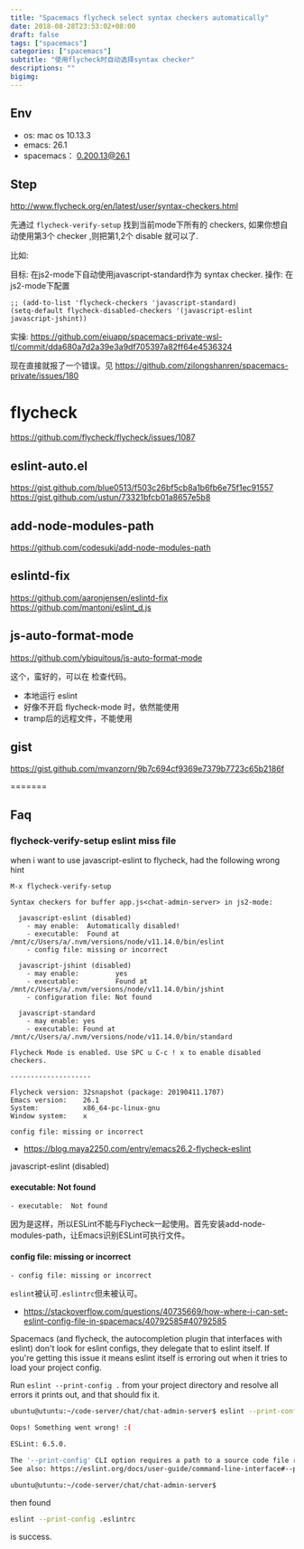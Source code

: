 ```yaml
---
title: "Spacemacs flycheck select syntax checkers automatically"
date: 2018-08-28T23:53:02+08:00
draft: false
tags: ["spacemacs"]
categories: ["spacemacs"]
subtitle: "使用flycheck时自动选择syntax checker"
descriptions: ""
bigimg:
---
```



## Env

- os: mac os 10.13.3
- emacs: 26.1
- spacemacs： 0.200.13@26.1

## Step

http://www.flycheck.org/en/latest/user/syntax-checkers.html

先通过 `flycheck-verify-setup` 找到当前mode下所有的 checkers, 如果你想自动使用第3个 checker ,则把第1,2个 disable 就可以了.

比如:

目标: 在js2-mode下自动使用javascript-standard作为 syntax checker.
操作: 在js2-mode下配置

```
;; (add-to-list 'flycheck-checkers 'javascript-standard)
(setq-default flycheck-disabled-checkers '(javascript-eslint javascript-jshint))
```
实操: https://github.com/eiuapp/spacemacs-private-wsl-tl/commit/dda680a7d2a39e3a9df705397a82ff64e4536324

现在直接就报了一个错误。见 https://github.com/zilongshanren/spacemacs-private/issues/180

# flycheck

https://github.com/flycheck/flycheck/issues/1087

## eslint-auto.el

https://gist.github.com/blue0513/f503c26bf5cb8a1b6fb6e75f1ec91557
https://gist.github.com/ustun/73321bfcb01a8657e5b8

## add-node-modules-path

https://github.com/codesuki/add-node-modules-path

## eslintd-fix

https://github.com/aaronjensen/eslintd-fix
https://github.com/mantoni/eslint_d.js

## js-auto-format-mode
https://github.com/ybiquitous/js-auto-format-mode

这个，蛮好的，可以在 检查代码。

- 本地运行 eslint
- 好像不开启 flycheck-mode 时，依然能使用
- tramp后的远程文件，不能使用

## gist 

https://gist.github.com/mvanzorn/9b7c694cf9369e7379b7723c65b2186f

=======
## Faq

### flycheck-verify-setup eslint miss file

when i want to use javascript-eslint to flycheck, had the following wrong hint

`M-x flycheck-verify-setup`

```
Syntax checkers for buffer app.js<chat-admin-server> in js2-mode:

  javascript-eslint (disabled)
    - may enable:  Automatically disabled!
    - executable:  Found at /mnt/c/Users/a/.nvm/versions/node/v11.14.0/bin/eslint
    - config file: missing or incorrect

  javascript-jshint (disabled)
    - may enable:         yes
    - executable:         Found at /mnt/c/Users/a/.nvm/versions/node/v11.14.0/bin/jshint
    - configuration file: Not found

  javascript-standard
    - may enable: yes
    - executable: Found at /mnt/c/Users/a/.nvm/versions/node/v11.14.0/bin/standard

Flycheck Mode is enabled. Use SPC u C-c ! x to enable disabled checkers.

--------------------

Flycheck version: 32snapshot (package: 20190411.1707)
Emacs version:    26.1
System:           x86_64-pc-linux-gnu
Window system:    x
```

`config file: missing or incorrect`

- https://blog.maya2250.com/entry/emacs26.2-flycheck-eslint

javascript-eslint (disabled)

#### executable: Not found

`- executable:  Not found`

因为是这样，所以ESLint不能与Flycheck一起使用。首先安装add-node-modules-path，让Emacs识别ESLint可执行文件。

#### config file: missing or incorrect

`- config file: missing or incorrect`

`eslint`被认可`.eslintrc`但未被认可。

- https://stackoverflow.com/questions/40735669/how-where-i-can-set-eslint-config-file-in-spacemacs/40792585#40792585

Spacemacs (and flycheck, the autocompletion plugin that interfaces with eslint) don't look for eslint configs, they delegate that to eslint itself. If you're getting this issue it means eslint itself is erroring out when it tries to load your project config.

Run `eslint --print-config .` from your project directory and resolve all errors it prints out, and that should fix it.

```bash
ubuntu@utuntu:~/code-server/chat/chat-admin-server$ eslint --print-config .

Oops! Something went wrong! :(

ESLint: 6.5.0.

The '--print-config' CLI option requires a path to a source code file rather than a directory.
See also: https://eslint.org/docs/user-guide/command-line-interface#--print-config

ubuntu@utuntu:~/code-server/chat/chat-admin-server$
```

then found

```bash
eslint --print-config .eslintrc
```

is success.
